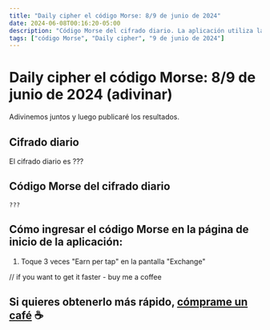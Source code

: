 ```yaml
---
title: "Daily cipher el código Morse: 8/9 de junio de 2024"
date: 2024-06-08T00:16:20-05:00
description: "Código Morse del cifrado diario. La aplicación utiliza la versión americana del código Morse."
tags: ["código Morse", "Daily cipher", "9 de junio de 2024"]
---
```


# Daily cipher el código Morse: 8/9 de junio de 2024 (adivinar)

Adivinemos juntos y luego publicaré los resultados.

## Cifrado diario

El cifrado diario es ???

## Código Morse del cifrado diario

```
???
```

## Cómo ingresar el código Morse en la página de inicio de la aplicación:

1. Toque 3 veces "Earn per tap" en la pantalla "Exchange"


// if you want to get it faster - buy me a coffee

## Si quieres obtenerlo más rápido, [cómprame un café](https://www.buymeacoffee.com/hamster2) ☕️
